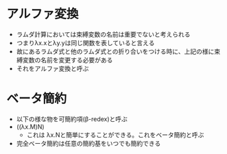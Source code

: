 # アルファ変換
- ラムダ計算においては束縛変数の名前は重要でないと考えられる
- つまりλx.xとλy.yは同じ関数を表していると言える
- 故にあるラムダ式と他のラムダ式との折り合いをつける時に、上記の様に束縛変数の名前を変更する必要がある
- それをアルファ変換と呼ぶ

# ベータ簡約
- 以下の様な物を可簡約項(β-redex)と呼ぶ
- ((λx.M)N) 
  - これは λx.Nと簡単にすることができる。これをベータ簡約と呼ぶ
- 完全ベータ簡約は任意の簡約基をいつでも簡約できる
